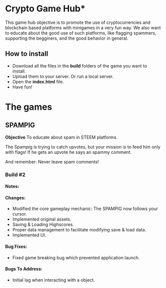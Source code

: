 # Crypto Game Hub*
This game hub objective is to promote the use of cryptocurrencies and blockchain based platforms with minigames in a very fun way. We also want to educate about the good use of such platforms, like flagging spammers, supporting the begginers, and the good behavior in general.

## How to install
- Download all the files in the **build** folders of the game you want to install.
- Upload them to your server. Or run a local server.
- Open the **index.html** file.
- Have fun!

# The games

## SPAMPIG
**Objective** To educate about spam in STEEM platforms.

The Spampig is trying to catch upvotes, but your mission is to feed him only with flags! If he gets an upvote he says an spammy comment.

And remember: Never leave spam comments!

### Build #2

#### Notes:

#### Changes:
* Modified the core gameplay mechanic: The SPAMPIG now follows your cursor.
* Implemented original assets.
* Saving & Loading Highscores.
* Proper data management to facilitate modifying save & load data.
* Implemented UI.

#### Bug Fixes:
* Fixed game breaking bug which prevented application launch.

#### Bugs To Address:
* Initial lag when interacting with a object.
